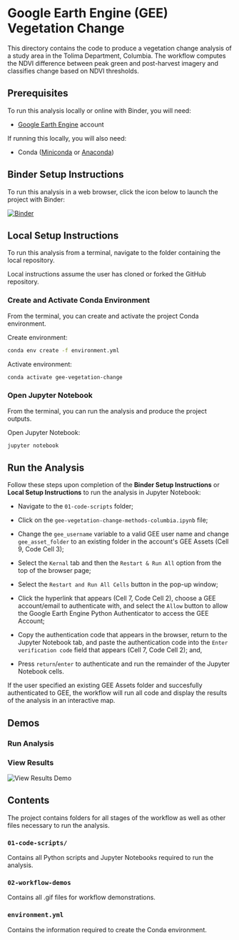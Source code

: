 # Google Earth Engine (GEE) Vegetation Change

This directory contains the code to produce a vegetation change analysis of a study area in the Tolima Department, Columbia. The workflow computes the NDVI difference between peak green and post-harvest imagery and classifies change based on NDVI thresholds.

## Prerequisites

To run this analysis locally or online with Binder, you will need:

 * [Google Earth Engine](https://earthengine.google.com/) account

If running this locally, you will also need:

 * Conda ([Miniconda](https://docs.conda.io/en/latest/miniconda.html) or [Anaconda](https://docs.anaconda.com/anaconda/install/))

## Binder Setup Instructions
To run this analysis in a web browser, click the icon below to launch the project with Binder:

[![Binder](https://mybinder.org/badge_logo.svg)](https://mybinder.org/v2/gh/calekochenour/gee-vegetation-change/master)

## Local Setup Instructions

To run this analysis from a terminal, navigate to the folder containing the local repository.

Local instructions assume the user has cloned or forked the GitHub repository.

### Create and Activate Conda Environment

From the terminal, you can create and activate the project Conda environment.

Create environment:

```bash
conda env create -f environment.yml
```

Activate environment:

```bash
conda activate gee-vegetation-change
```

### Open Jupyter Notebook

From the terminal, you can run the analysis and produce the project outputs.

Open Jupyter Notebook:

```bash
jupyter notebook
```

## Run the Analysis

Follow these steps upon completion of the **Binder Setup Instructions** or **Local Setup Instructions** to run the analysis in Jupyter Notebook:

* Navigate to the `01-code-scripts` folder;

* Click on the `gee-vegetation-change-methods-columbia.ipynb` file;

* Change the `gee_username` variable to a valid GEE user name and change `gee_asset_folder` to an existing folder in the account's GEE Assets (Cell 9, Code Cell 3);

* Select the `Kernal` tab and then the `Restart & Run All` option from the top of the browser page;

* Select the `Restart and Run All Cells` button in the pop-up window;

* Click the hyperlink that appears (Cell 7, Code Cell 2), choose a GEE account/email to authenticate with, and select the `Allow` button to allow the Google Earth Engine Python Authenticator to access the GEE Account;

* Copy the authentication code that appears in the browser, return to the Jupyter Notebook tab, and paste the authentication code into the `Enter verification code` field that appears (Cell 7, Code Cell 2); and,

* Press `return`/`enter` to authenticate and run the remainder of the Jupyter Notebook cells.

If the user specified an existing GEE Assets folder and succesfully authenticated to GEE, the workflow will run all code and display the results of the analysis in an interactive map.

## Demos

### Run Analysis

### View Results

![View Results Demo](02-workflow-demos/gee-vegetation-change-demo-view-results.gif)

## Contents

The project contains folders for all stages of the workflow as well as other files necessary to run the analysis.

### `01-code-scripts/`

Contains all Python scripts and Jupyter Notebooks required to run the analysis.

### `02-workflow-demos`

Contains all .gif files for workflow demonstrations.

### `environment.yml`

Contains the information required to create the Conda environment.
